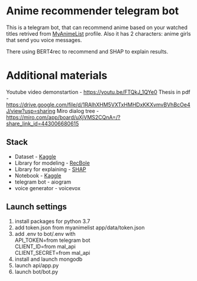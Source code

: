 
# Anime recommender telegram bot

This is a telegram bot, that can recommend anime based on your watched titles retrived from [MyAnimeList](https://myanimelist.net) profile. Also it has 2 characters: anime girls that send you voice messages.

There using BERT4rec to recommend and SHAP to explain results.

# Additional materials
Youtube video demonstartion - https://youtu.be/FTQkJ_1QYe0
Thesis in pdf - https://drive.google.com/file/d/1RAlhXHM5VXTxHMHDxKKXvmvBVhBcOe4J/view?usp=sharing
Miro dialog tree - https://miro.com/app/board/uXjVMS2CQnA=/?share_link_id=443006680615

## Stack

- Dataset - [Kaggle](https://www.kaggle.com/datasets/azathoth42/myanimelist)
- Library for modeling - [RecBole](https://github.com/RUCAIBox/RecBole)
- Library for explaining - [SHAP](https://shap.readthedocs.io/en/latest/index.html)
- Notebook - [Kaggle](https://www.kaggle.com/code/payngay/preparing-data-for-recbole)
- telegram bot - aiogram
- voice generator - voicevox

## Launch settings

1. install packages for python 3.7
2. add token.json from myanimelist app/data/token.json
3. add .env to bot/.env with  
API_TOKEN=from telegram bot  
CLIENT_ID=from mal_api  
CLIENT_SECRET=from mal_api  
4. install and launch mongodb
5. launch api/app.py
6. launch bot/bot.py
